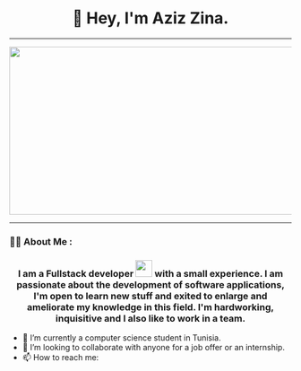 <div align="center">
  <h1>👋 Hey, I'm Aziz Zina.
</div>

---

<div align="center">
  <img src="https://media.giphy.com/media/dWesBcTLavkZuG35MI/giphy.gif" width="600" height="300"/>
</div>

---

### :woman_technologist: About Me :

<div align="center">
  <h3>
  I am a Fullstack developer <img src="https://media.giphy.com/media/WUlplcMpOCEmTGBtBW/giphy.gif" width="30"> with a small experience. I am passionate about the development of software applications, I'm open to learn new stuff and exited to enlarge     and ameliorate my knowledge in this field. I'm hardworking, inquisitive and I also like to work in a team. 
  </h3>
</div>

- 🌱 I’m currently a computer science student in Tunisia. <br>
- 👯 I’m looking to collaborate with anyone for a job offer or an internship.
- 📫 How to reach me:
<br>
